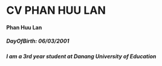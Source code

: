 # CV PHAN HUU LAN
#### Phan Huu Lan
##### DayOfBirth: 06/03/2001
##### I am a 3rd year student at Danang University of Education